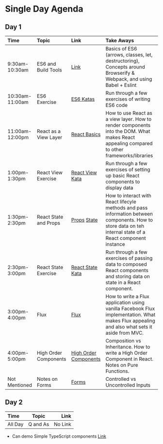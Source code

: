 Single Day Agenda
====================

Day 1
---------------------

| Time  | Topic  | Link | Take Aways |
| :------------ | :---------------| :-----| :--------------- |
| 9:30am-10:30am | ES6 and Build Tools | [Link][Day0] | Basics of ES6 (arrows, classes, let, destructoring), Concepts around Browserify & Webpack, and using Babel + Eslint |
| 10:30am-11:00am | ES6 Exercise | [ES6 Katas][ES6 Katas] | Run through a few exercises of writing ES6 code |
| 11:00am-12:00pm | React as a View Layer | [React Basics][Day1] | How to use React as a view layer. How to render components into the DOM. What makes React appealing compared to other frameworks/libraries |
| 1:00pm-1:30pm | React View Exercise | [React View Kata][React View Kata] | Run through a few exercises of setting up basic React components to display data |
| 1:30pm-2:30pm | React State and Props | [Props][Day2] [State][Day3] | How to interact with React lifecyle methods and pass information between components. How to store data on teh internal state of a React component instance |
| 2:30pm-3:00pm | React State Exercise | [React State Kata][React State Kata] | Run through a few exercises of passing data to composed React components and storing data on state in a React component. |
| 3:00pm-4:00pm | Flux | [Flux][Day5] | How to write a Flux application using vanilla Facebook Flux implementation. What makes Flux appealing and also what sets it aside from MVC. |
| 4:00pm-5:00pm | High Order Components | [High Order Components ][Day6] | Composition vs Inheritance. How to write a High Order Component in React. Notes on Pure Functions. |
| Not Mentioned | Notes on Forms | [Forms][Day4] | Controlled vs Uncontrolled Inputs |

Day 2
---------------------
| Time  | Topic  | Link |
| :------------ |:---------------:| -----:|
| All Day | Q and As | No Link |

* Can demo Simple TypeScript components [Link][TypeScript]

[ES6 Katas]: http://codepen.io/westeezy/pen/EVvJQJ?editors=001
[React View Kata]: http://codepen.io/westeezy/pen/RWLoPp?editors=001
[React State Kata]: http://codepen.io/westeezy/pen/Qjqddw

[Day0]: https://github.com/westeezy/ReactJS-Bootcamp/blob/master/walkthroughs/day0/
[Day1]: https://github.com/westeezy/ReactJS-Bootcamp/blob/master/walkthroughs/day1/
[Day2]: https://github.com/westeezy/ReactJS-Bootcamp/blob/master/walkthroughs/day2/
[Day3]: https://github.com/westeezy/ReactJS-Bootcamp/blob/master/walkthroughs/day3/
[Day4]: https://github.com/westeezy/ReactJS-Bootcamp/blob/master/walkthroughs/day4/
[Day5]: https://github.com/westeezy/ReactJS-Bootcamp/blob/master/walkthroughs/day5/
[Day6]: https://github.com/westeezy/ReactJS-Bootcamp/blob/master/walkthroughs/day6/
[TypeScript]: https://github.com/westeezy/ReactJS-Bootcamp/tree/typescript
